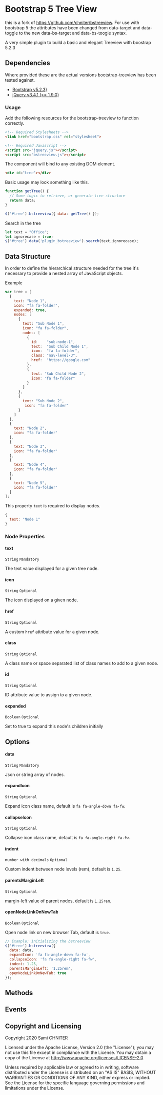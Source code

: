 # Bootstrap 5 Tree View

this is a fork of https://github.com/chniter/bstreeview.
For use with bootstrap 5 the attributes have been changed from data-target and data-toggle to the new data-bs-target and data-bs-toogle syntax.

A very simple plugin to build a basic and elegant Treeview with boostrap 5.2.3


## Dependencies

Where provided these are the actual versions bootstrap-treeview has been tested against.

- [Bootstrap v5.2.3)](http://getbootstrap.com/)
- [jQuery v3.4.1 (>= 1.9.0)](http://jquery.com/)

### Usage

Add the following resources for the bootstrap-treeview to function correctly.

```html
<!-- Required Stylesheets -->
<link href="bootstrap.css" rel="stylesheet">

<!-- Required Javascript -->
<script src="jquery.js"></script>
<script src="bstreeview.js"></script>
```

The component will bind to any existing DOM element.

```html
<div id="tree"></div>
```

Basic usage may look something like this.

```javascript
function getTree() {
  // Some logic to retrieve, or generate tree structure
  return data;
}

$('#tree').bstreeview({ data: getTree() });
```

Search in the tree
```javascript
let text = "Office";
let ignorecase = true;
$('#tree').data('plugin_bstreeview').search(text,ignorecase);
```


## Data Structure

In order to define the hierarchical structure needed for the tree it's necessary to provide a nested array of JavaScript objects.

Example

```javascript
var tree = [
  {
    text: "Node 1",
    icon: "fa fa-folder",
    expanded: true,
    nodes: [
      {
        text: "Sub Node 1",
        icon: "fa fa-folder",
        nodes: [
          {
            id:    "sub-node-1",
            text:  "Sub Child Node 1",
            icon:  "fa fa-folder",
            class: "nav-level-3",
            href:  "https://google.com"
          },
          {
            text: "Sub Child Node 2",
            icon: "fa fa-folder"
          }
        ]
      },
      {
        text: "Sub Node 2",
         icon: "fa fa-folder"
      }
    ]
  },
  {
    text: "Node 2",
    icon: "fa fa-folder"
  },
  {
    text: "Node 3",
    icon: "fa fa-folder"
  },
  {
    text: "Node 4",
    icon: "fa fa-folder"
  },
  {
    text: "Node 5",
    icon: "fa fa-folder"
  }
];
```

This property `text` is required to display nodes.

```javascript
{
  text: "Node 1"
}
```

### Node Properties

#### text
`String` `Mandatory`

The text value displayed for a given tree node.

#### icon
`String` `Optional`

The icon displayed on a given node.

#### href
`String` `Optional`

A custom `href` attribute value for a given node.

#### class
`String` `Optional`

A class name or space separated list of class names to add to a given node.

#### id
`String` `Optional`

ID attribute value to assign to a given node.

#### expanded
`Boolean` `Optional`

Set to true to expand this node's children initially

## Options

#### data
`String` `Mandatory`

Json or string array of nodes.

#### expandIcon
`String` `Optional`

Expand icon class name, default is `fa fa-angle-down fa-fw`.

#### collapseIcon
`String` `Optional`

Collapse icon class name, default is `fa fa-angle-right fa-fw`.

#### indent
`number with decimals` `Optional`

Custom indent between node levels (rem), default is `1.25`.

#### parentsMarginLeft
`String` `Optional`

margin-left value of parent nodes, default is `1.25rem`.

#### openNodeLinkOnNewTab
`Boolean` `Optional`

Open node link on new browser Tab, default is `true`.

```javascript
// Example: initializing the bstreeview
$('#tree').bstreeview({
  data: data,
  expandIcon: 'fa fa-angle-down fa-fw',
  collapseIcon: 'fa fa-angle-right fa-fw',
  indent: 1.25,
  parentsMarginLeft: '1.25rem',
  openNodeLinkOnNewTab: true
});
```

## Methods


## Events





## Copyright and Licensing
Copyright 2020 Sami CHNITER

Licensed under the Apache License, Version 2.0 (the "License");
you may not use this file except in compliance with the License.
You may obtain a copy of the License at <http://www.apache.org/licenses/LICENSE-2.0>

Unless required by applicable law or agreed to in writing, software
distributed under the License is distributed on an "AS IS" BASIS,
WITHOUT WARRANTIES OR CONDITIONS OF ANY KIND, either express or implied.
See the License for the specific language governing permissions and
limitations under the License.
